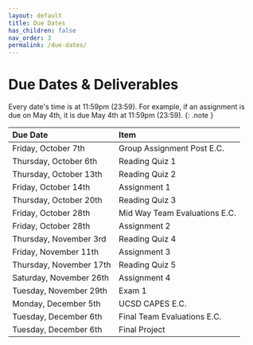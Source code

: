 ```yaml
---
layout: default
title: Due Dates
has_children: false
nav_order: 3
permalink: /due-dates/
---
```


<h1> Due Dates & Deliverables</h1>

Every date's time is at 11:59pm (23:59). For example, if an assignment is due on May 4th, it is due May 4th at 11:59pm (23:59).
{: .note }

| Due Date   | Item                    |
|:-----------|:------------------------|
| Friday, October 7th         | Group Assignment Post E.C.
| Thursday, October 6th       | Reading Quiz 1
| Thursday, October 13th      | Reading Quiz 2
| Friday, October 14th        | Assignment 1
| Thursday, October 20th      | Reading Quiz 3
| Friday, October 28th        | Mid Way Team Evaluations E.C.
| Friday, October 28th        | Assignment 2
| Thursday, November 3rd      | Reading Quiz 4
| Friday, November 11th       | Assignment 3
| Thursday, November 17th     | Reading Quiz 5
| Saturday, November 26th      | Assignment 4
| Tuesday, November 29th      | Exam 1
| Monday, December 5th        | UCSD CAPES E.C.
| Tuesday, December 6th       | Final Team Evaluations E.C.
| Tuesday, December 6th       | Final Project
